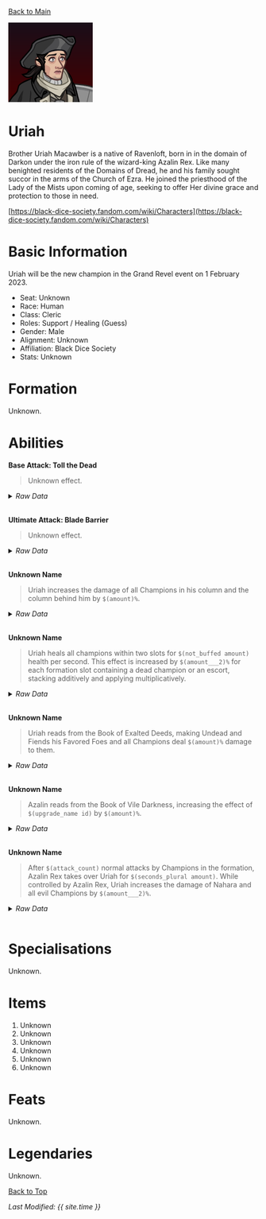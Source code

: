 [Back to Main](index.md)

![Profile Picture](images/portrait_uriah.png)

# Uriah

Brother Uriah Macawber is a native of Ravenloft, born in in the domain of Darkon under the iron rule of the wizard-king Azalin Rex. Like many benighted residents of the Domains of Dread, he and his family sought succor in the arms of the Church of Ezra. He joined the priesthood of the Lady of the Mists upon coming of age, seeking to offer Her divine grace and protection to those in need.

[https://black-dice-society.fandom.com/wiki/Characters](https://black-dice-society.fandom.com/wiki/Characters)

# Basic Information

Uriah will be the new champion in the Grand Revel event on 1 February 2023.

* Seat: Unknown
* Race: Human
* Class: Cleric
* Roles: Support / Healing (Guess)
* Gender: Male
* Alignment: Unknown
* Affiliation: Black Dice Society
* Stats: Unknown

# Formation

Unknown.
<!-- ![Formation Layout](images/formation_uriah.png) -->

# Abilities

**Base Attack: Toll the Dead**
> Unknown effect.
<details><summary><em>Raw Data</em></summary>
<p>
<pre>
{
    "description": "",
    "long_description": "",
    "damage_modifier": 1,
    "damage_types": ["magic"],
    "graphic_id": 0,
    "target": "damaged_random",
    "aoe_radius": 0,
    "tags": ["ranged"],
    "num_targets": 1,
    "animations": [{
        "projectile_details": {
            "projectile_hit_graphic_id": 681,
            "trail": {
                "scale_lerp": [
                    {
                        "x": 0.5,
                        "y": 0.5
                    },
                    {
                        "x": 0,
                        "y": 0
                    }
                ],
                "lifespan": 0.2,
                "initial_velocity": {
                    "x": "0",
                    "y": "0"
                },
                "alpha_lerp": {
                    "0": 0,
                    "1": 0,
                    "0.1": 0.75
                },
                "tint": {
                    "a": 1,
                    "r": 1,
                    "b": 1,
                    "g": 1
                },
                "spawn_rate": 262,
                "particle_graphic_ids": [3846],
                "velocity_jitter": {
                    "x": "30",
                    "y": "30"
                }
            },
            "percent_height_offset": 3,
            "projectile_graphic_id": 755,
            "projectile_speed": 10000,
            "rotation_speed": 0
        },
        "hit_sound": 133,
        "shoot_offset_y": -25,
        "shoot_offset_x": 50,
        "shoot_sound": 149,
        "type": "ranged_attack",
        "projectile": "pd_generic_projectile",
        "shoot_frame": 12
    }],
    "name": "Toll the Dead",
    "cooldown": 5,
    "id": 585
}
</pre>
</p>
</details>
<br />

**Ultimate Attack: Blade Barrier**
> Unknown effect.
<details><summary><em>Raw Data</em></summary>
<p>
<pre>
{
    "description": "",
    "long_description": "",
    "damage_modifier": 1,
    "damage_types": ["melee"],
    "graphic_id": 1,
    "target": "random",
    "aoe_radius": 0,
    "tags": ["melee"],
    "num_targets": 1,
    "animations": [{
        "ultimate": "uriah",
        "type": "ultimate_attack"
    }],
    "name": "Blade Barrier",
    "cooldown": 5,
    "id": 586
}
</pre>
</p>
</details>
<br />

**Unknown Name**
> Uriah increases the damage of all Champions in his column and the column behind him by `$(amount)%`.
<details><summary><em>Raw Data</em></summary>
<p>
<pre>
{
    "effect_keys": [{
        "effect_string": "hero_dps_multiplier_mult,100",
        "targets": ["col_and_prev_col"]
    }],
    "requirements": "",
    "description": {"desc": "$(source_hero) increases the damage of all Champions in his column and the column behind him by $(amount)%."},
    "id": 1370,
    "flavour_text": "",
    "graphic_id": 0,
    "properties": {
        "is_formation_ability": true,
        "owner_use_outgoing_description": true
    }
}
</pre>
</p>
</details>
<br />

**Unknown Name**
> Uriah heals all champions within two slots for `$(not_buffed amount)` health per second. This effect is increased by `$(amount___2)%` for each formation slot containing a dead champion or an escort, stacking additively and applying multiplicatively.
<details><summary><em>Raw Data</em></summary>
<p>
<pre>
{
    "effect_keys": [
        {
            "effect_string": "heal,5",
            "targets": [{
                "distance": 2,
                "type": "distance"
            }]
        },
        {
            "stack_title": "Escorts and Dead Champions",
            "amount_updated_listeners": [
                "slot_changed",
                "hero_appears_dead"
            ],
            "show_bonus": true,
            "amount_func": "add",
            "stack_func": "per_hero",
            "use_computed_amount_for_description": true,
            "effect_string": "buff_upgrade,25,9771,0",
            "show_stats_on_receiver": false,
            "stack_func_data": {
                "dead_or_escort": true,
                "is_owned": false
            }
        }
    ],
    "requirements": "",
    "description": {
        "pre": "$(source_hero) heals all champions within two slots for $(not_buffed amount) health per second. This effect is increased by $(amount___2)% for each formation slot containing a dead champion or an escort, stacking additively and applying multiplicatively.",
        "conditions": [{
            "condition": "not static_desc",
            "desc": "^^Total Heal Amount: $(amount)"
        }]
    },
    "id": 1371,
    "flavour_text": "",
    "graphic_id": 0,
    "properties": {
        "indexed_effect_properties": true,
        "is_formation_ability": true,
        "default_bonus_index": 0,
        "owner_use_outgoing_description": true,
        "per_effect_index_bonuses": true
    }
}
</pre>
</p>
</details>
<br />

**Unknown Name**
> Uriah reads from the Book of Exalted Deeds, making Undead and Fiends his Favored Foes and all Champions deal `$(amount)%` damage to them.
<details><summary><em>Raw Data</em></summary>
<p>
<pre>
{
    "effect_keys": [
        {"effect_string": "increase_monster_with_tags_damage,200,undead|fiend"},
        {
            "off_when_benched": true,
            "effect_string": "favored_foe,undead"
        },
        {
            "off_when_benched": true,
            "effect_string": "favored_foe,fiend"
        }
    ],
    "requirements": "",
    "description": {"desc": "$(source_hero) reads from the Book of Exalted Deeds, making Undead and Fiends his Favored Foes and all Champions deal $(amount)% damage to them."},
    "id": 1373,
    "flavour_text": "",
    "graphic_id": 0,
    "properties": {
        "indexed_effect_properties": true,
        "is_formation_ability": true,
        "default_bonus_index": 0,
        "owner_use_outgoing_description": true,
        "type": "upgrade",
        "formation_circle_icon": false,
        "per_effect_index_bonuses": true
    }
}
</pre>
</p>
</details>
<br />

**Unknown Name**
> Azalin reads from the Book of Vile Darkness, increasing the effect of `$(upgrade_name id)` by `$(amount)%`.
<details><summary><em>Raw Data</em></summary>
<p>
<pre>
{
    "effect_keys": [{"effect_string": "buff_upgrade,100,9772"}],
    "requirements": "",
    "description": {"desc": "Azalin reads from the Book of Vile Darkness, increasing the effect of $(upgrade_name id) by $(amount)%."},
    "id": 1374,
    "flavour_text": "",
    "graphic_id": 0,
    "properties": {
        "is_formation_ability": true,
        "owner_use_outgoing_description": true,
        "type": "upgrade",
        "formation_circle_icon": false
    }
}
</pre>
</p>
</details>
<br />

**Unknown Name**
> After `$(attack_count)` normal attacks by Champions in the formation, Azalin Rex takes over Uriah for `$(seconds_plural amount)`. While controlled by Azalin Rex, Uriah increases the damage of Nahara and all evil Champions by `$(amount___2)%`.
<details><summary><em>Raw Data</em></summary>
<p>
<pre>
{
    "effect_keys": [
        {
            "azalin_effect_key_indexes": [1],
            "effect_string": "in_the_grip_of_azalin_rex,20,100"
        },
        {
            "formation_arrows_for_effected_only": true,
            "off_when_benched": true,
            "effect_string": "hero_dps_multiplier_mult,1000",
            "targets": [{
                "type": "by_tags",
                "tags": ["evil|hero_102"]
            }],
            "apply_manually": true
        }
    ],
    "requirements": "",
    "description": {
        "pre": "After $(attack_count) normal attacks by Champions in the formation, Azalin Rex takes over $(source_hero) for $(seconds_plural amount). While controlled by Azalin Rex, $(source_hero) increases the damage of Nahara and all evil Champions by $(amount___2)%.",
        "conditions": [
            {
                "condition": "(not static_desc)^(uriah_azalin_rex_active)",
                "desc": "^^Time Remaining: $(uriah_azalin_duration) second(s)"
            },
            {
                "condition": "(not static_desc)",
                "desc": "^^Attack Count: $(uriah_current_attack_count) / $(attack_count)"
            }
        ]
    },
    "id": 1372,
    "flavour_text": "",
    "graphic_id": 0,
    "properties": {
        "indexed_effect_properties": true,
        "retain_on_slot_changed": false,
        "is_formation_ability": true,
        "default_bonus_index": 1,
        "owner_use_outgoing_description": true,
        "per_effect_index_bonuses": true
    }
}
</pre>
</p>
</details>
<br />

# Specialisations

Unknown.

# Items

1. Unknown
2. Unknown
3. Unknown
4. Unknown
5. Unknown
6. Unknown

# Feats

Unknown.

# Legendaries

Unknown.

[Back to Top](#top)

*Last Modified: {{ site.time }}*